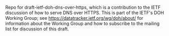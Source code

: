 Repo for draft-ietf-doh-dns-over-https, which is a contribution to the IETF
discussion of how to serve DNS over HTTPS. This is part of the IETF's
DOH Working Group; see <https://datatracker.ietf.org/wg/doh/about/>
for information about the Working Group and how to subscribe to the mailing
list for discussion of this draft.